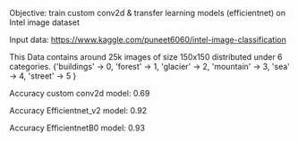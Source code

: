 Objective: train custom conv2d & transfer learning models (efficientnet) on Intel image dataset

Input data: https://www.kaggle.com/puneet6060/intel-image-classification
This Data contains around 25k images of size 150x150 distributed under 6 categories.
{'buildings' -> 0,
'forest' -> 1,
'glacier' -> 2,
'mountain' -> 3,
'sea' -> 4,
'street' -> 5 }Accuracy custom conv2d model: 0.69Accuracy Efficientnet_v2 model: 0.92Accuracy EfficientnetB0 model: 0.93